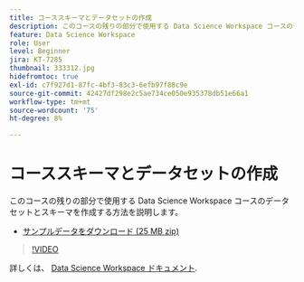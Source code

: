```yaml
---
title: コーススキーマとデータセットの作成
description: このコースの残りの部分で使用する Data Science Workspace コースのデータセットとスキーマを作成する方法を説明します。
feature: Data Science Workspace
role: User
level: Beginner
jira: KT-7285
thumbnail: 333312.jpg
hidefromtoc: true
exl-id: c7f927d1-87fc-4bf3-83c3-6efb97f88c9e
source-git-commit: 42427df298e2c5ae734ce050e935378db51e66a1
workflow-type: tm+mt
source-wordcount: '75'
ht-degree: 8%

---
```


# コーススキーマとデータセットの作成

このコースの残りの部分で使用する Data Science Workspace コースのデータセットとスキーマを作成する方法を説明します。

* [サンプルデータをダウンロード (25 MB zip)](../assets/DSW-course-sample-assets.zip)

>[!VIDEO](https://video.tv.adobe.com/v/333312?quality=12&learn=on)

詳しくは、 [Data Science Workspace ドキュメント](https://experienceleague.adobe.com/docs/experience-platform/data-science-workspace/home.html?lang=ja).